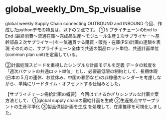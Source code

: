# global_weekly_Dm_Sp_visualise
global weekly Supply Chain connecting OUTBOUND and INBOUND
今回、作成したpythonデモの特長は、以下の２点です。
①サプライチェーンのEnd to End (最終消費～流通在庫～完成品生産～モジュール生産１次サプライヤー～基幹部品２次サプライヤー)を一気通貫する購買・販売・在庫(PSI)計画の連鎖を表現
そのために、サプライチェーン全体で共通の製品ロット単位、共通計画単位(common plan unit)を定義している。

➁計画処理スピードを重視したシンプルな計画モデルを定義
データの粒度を「週次バケットの共通ロット単位」とし、必要最低限の制約として、長期休暇(日本の５月の連休、お盆休み、中国の春節など)の非稼働カレンダーを考慮しながら、単純にリードタイム・オフセットする仕組みとした。

【サプライチェーン需給計画の概要】
今回はできるかぎりシンプルな計画立案方法として、
①global supply chainの需給計画を生成
②生産拠点マザープラントの生産平準化
③製品供給計画を生成
を処理して、在庫推移を可視化しました。
